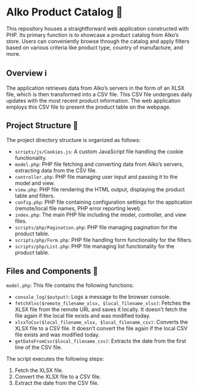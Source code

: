 # Alko Product Catalog 🍷

This repository houses a straightforward web application constructed with PHP. Its primary function is to showcase a product catalog from Alko’s store. Users can conveniently browse through the catalog and apply filters based on various criteria like product type, country of manufacture, and more.

## Overview ℹ️

The application retrieves data from Alko’s servers in the form of an XLSX file, which is then transformed into a CSV file. This CSV file undergoes daily updates with the most recent product information. The web application employs this CSV file to present the product table on the webpage.

## Project Structure 📂

The project directory structure is organized as follows:

- `scripts/js/Cookies.js`: A custom JavaScript file handling the cookie functionality.
- `model.php`: PHP file fetching and converting data from Alko’s servers, extracting data from the CSV file.
- `controller.php`: PHP file managing user input and passing it to the model and view.
- `view.php`: PHP file rendering the HTML output, displaying the product table and filters.
- `config.php`: PHP file containing configuration settings for the application (remote/local file names, PHP error reporting level).
- `index.php`: The main PHP file including the model, controller, and view files.
- `scripts/php/Pagination.php`: PHP file managing pagination for the product table.
- `scripts/php/Form.php`: PHP file handling form functionality for the filters.
- `scripts/php/List.php`: PHP file managing list functionality for the product table.

## Files and Components 📝

`model.php`: This file contains the following functions:
- `console_log($output)`: Logs a message to the browser console.
- `fetchXlxs($remote_filename_xlsx, $local_filename_xlsx)`: Fetches the XLSX file from the remote URL and saves it locally. It doesn't fetch the file again if the local file exists and was modified today.
- `xlsxToCsv($local_filename_xlsx, $local_filename_csv)`: Converts the XLSX file to a CSV file. It doesn't convert the file again if the local CSV file exists and was modified today.
- `getDateFromCsv($local_filename_csv)`: Extracts the date from the first line of the CSV file.

The script executes the following steps:
1. Fetch the XLSX file.
2. Convert the XLSX file to a CSV file.
3. Extract the date from the CSV file.
